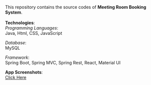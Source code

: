 This repository contains the source codes of <b>Meeting Room Booking System</b>.
<br/><br/>
<b>Technologies</b>:<br/>
<i>Programming Languages</i>:<br/>
Java, Html, CSS, JavaScript<br/>

<i>Database</i>:<br/>
MySQL<br/>

<i>Framework</i>:<br/>
Spring Boot, Spring MVC, Spring Rest, React, Material UI<br/>

<b>App Screenshots</b>:<br/>
<a href="https://1drv.ms/p/s!Ajr6t8lf42dOgVIYrPafyPPFKuu2?e=1fL9DJ">Click Here</a>
